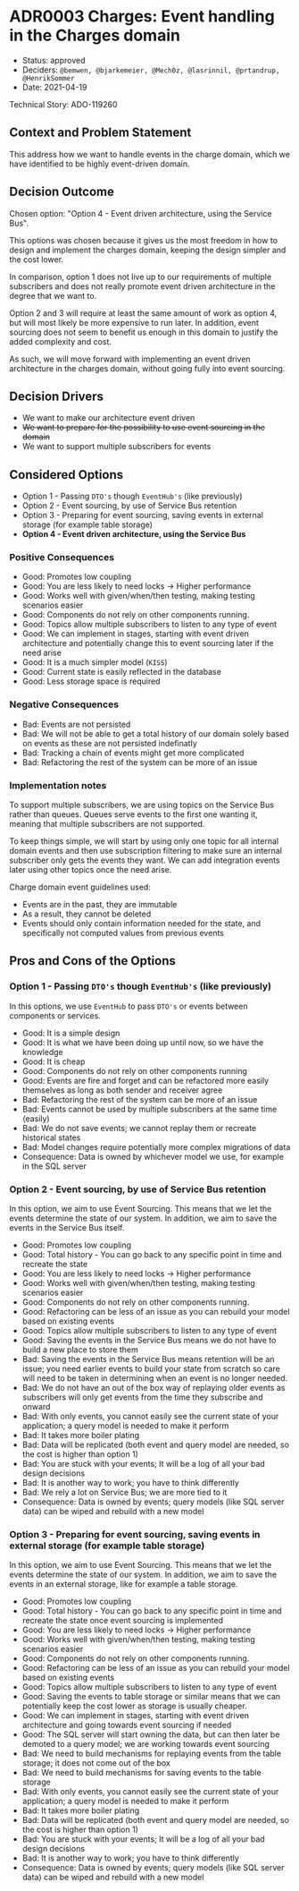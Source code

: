 # ADR0003 Charges: Event handling in the Charges domain

* Status: approved
* Deciders: `@bemwen, @bjarkemeier, @Mech0z, @lasrinnil, @prtandrup, @HenrikSommer`
* Date: 2021-04-19

Technical Story: ADO-119260

## Context and Problem Statement

This address how we want to handle events in the charge domain, which we have identified to be highly event-driven domain.

## Decision Outcome

Chosen option: "Option 4 - Event driven architecture, using the Service Bus".

This options was chosen because it gives us the most freedom in how to design and implement the charges domain, keeping the design simpler and the cost lower.

In comparison, option 1 does not live up to our requirements of multiple subscribers and does not really promote event driven architecture in the degree that we want to.

Option 2 and 3 will require at least the same amount of work as option 4, but will most likely be more expensive to run later. In addition, event sourcing does not seem to benefit us enough in this domain to justify the added complexity and cost.

As such, we will move forward with implementing an event driven architecture in the charges domain, without going fully into event sourcing.

## Decision Drivers

* We want to make our architecture event driven
* ~~We want to prepare for the possibility to use event sourcing in the domain~~
* We want to support multiple subscribers for events

## Considered Options

* Option 1 - Passing `DTO's` though `EventHub's` (like previously)
* Option 2 - Event sourcing, by use of Service Bus retention
* Option 3 - Preparing for event sourcing, saving events in external storage (for example table storage)
* __Option 4 - Event driven architecture, using the Service Bus__

### Positive Consequences <!-- optional -->

* Good: Promotes low coupling
* Good: You are less likely to need locks -> Higher performance
* Good: Works well with given/when/then testing, making testing scenarios easier
* Good: Components do not rely on other components running.
* Good: Topics allow multiple subscribers to listen to any type of event
* Good: We can implement in stages, starting with event driven architecture and potentially change this to event sourcing later if the need arise
* Good: It is a much simpler model (`KISS`)
* Good: Current state is easily reflected in the database
* Good: Less storage space is required

### Negative Consequences <!-- optional -->

* Bad: Events are not persisted
* Bad: We will not be able to get a total history of our domain solely based on events as these are not persisted indefinatly
* Bad: Tracking a chain of events might get more complicated
* Bad: Refactoring the rest of the system can be more of an issue

### Implementation notes

To support multiple subscribers, we are using topics on the Service Bus rather than queues. Queues serve events to the first one wanting it, meaning that multiple subscribers are not supported.

To keep things simple, we will start by using only one topic for all internal domain events and then use subscription filtering to make sure an internal subscriber only gets the events they want. We can add integration events later using other topics once the need arise.

Charge domain event guidelines used:

* Events are in the past, they are immutable
* As a result, they cannot be deleted
* Events should only contain information needed for the state, and specifically not computed values from previous events

## Pros and Cons of the Options <!-- optional -->

### Option 1 - Passing `DTO's` though `EventHub's` (like previously)

In this options, we use `EventHub` to pass `DTO's` or events between components or services.

* Good: It is a simple design
* Good: It is what we have been doing up until now, so we have the knowledge
* Good: It is cheap
* Good: Components do not rely on other components running
* Good: Events are fire and forget and can be refactored more easily themselves as long as both sender and receiver agree
* Bad: Refactoring the rest of the system can be more of an issue
* Bad: Events cannot be used by multiple subscribers at the same time (easily)
* Bad: We do not save events; we cannot replay them or recreate historical states
* Bad: Model changes require potentially more complex migrations of data
* Consequence: Data is owned by whichever model we use, for example in the SQL server

### Option 2 - Event sourcing, by use of Service Bus retention

In this option, we aim to use Event Sourcing. This means that we let the events determine the state of our system.
In addition, we aim to save the events in the Service Bus itself.

* Good: Promotes low coupling
* Good: Total history - You can go back to any specific point in time and recreate the state
* Good: You are less likely to need locks -> Higher performance
* Good: Works well with given/when/then testing, making testing scenarios easier
* Good: Components do not rely on other components running.
* Good: Refactoring can be less of an issue as you can rebuild your model based on existing events
* Good: Topics allow multiple subscribers to listen to any type of event
* Good: Saving the events in the Service Bus means we do not have to build a new place to store them
* Bad: Saving the events in the Service Bus means retention will be an issue; you need earlier events to build your state from scratch so care will need to be taken in determining when an event is no longer needed.
* Bad: We do not have an out of the box way of replaying older events as subscribers will only get events from the time they subscribe and onward
* Bad: With only events, you cannot easily see the current state of your application; a query model is needed to make it perform
* Bad: It takes more boiler plating
* Bad: Data will be replicated (both event and query model are needed, so the cost is higher than option 1)
* Bad: You are stuck with your events; It will be a log of all your bad design decisions
* Bad: It is another way to work; you have to think differently
* Bad: We rely a lot on Service Bus; we are more tied to it
* Consequence: Data is owned by events; query models (like SQL server data) can be wiped and rebuild with a new model

### Option 3 - Preparing for event sourcing, saving events in external storage (for example table storage)

In this option, we aim to use Event Sourcing. This means that we let the events determine the state of our system.
In addition, we aim to save the events in an external storage, like for example a table storage.

* Good: Promotes low coupling
* Good: Total history - You can go back to any specific point in time and recreate the state once event sourcing is implemented
* Good: You are less likely to need locks -> Higher performance
* Good: Works well with given/when/then testing, making testing scenarios easier
* Good: Components do not rely on other components running.
* Good: Refactoring can be less of an issue as you can rebuild your model based on existing events
* Good: Topics allow multiple subscribers to listen to any type of event
* Good: Saving the events to table storage or similar means that we can potentially keep the cost lower as storage is usually cheaper.
* Good: We can implement in stages, starting with event driven architecture and going towards event sourcing if needed
* Good: The SQL server will start owning the data, but can then later be demoted to a query model; we are working towards event sourcing
* Bad: We need to build mechanisms for replaying events from the table storage; it does not come out of the box
* Bad: We need to build mechanisms for saving events to the table storage
* Bad: With only events, you cannot easily see the current state of your application; a query model is needed to make it perform
* Bad: It takes more boiler plating
* Bad: Data will be replicated (both event and query model are needed, so the cost is higher than option 1)
* Bad: You are stuck with your events; It will be a log of all your bad design decisions
* Bad: It is another way to work; you have to think differently
* Consequence: Data is owned by events; query models (like SQL server data) can be wiped and rebuild with a new model
